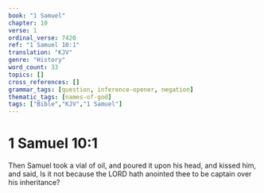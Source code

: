 ```yaml
---
book: "1 Samuel"
chapter: 10
verse: 1
ordinal_verse: 7420
ref: "1 Samuel 10:1"
translation: "KJV"
genre: "History"
word_count: 33
topics: []
cross_references: []
grammar_tags: [question, inference-opener, negation]
thematic_tags: [names-of-god]
tags: ["Bible","KJV","1 Samuel"]
---
```


# 1 Samuel 10:1

Then Samuel took a vial of oil, and poured it upon his head, and kissed him, and said, Is it not because the LORD hath anointed thee to be captain over his inheritance?
